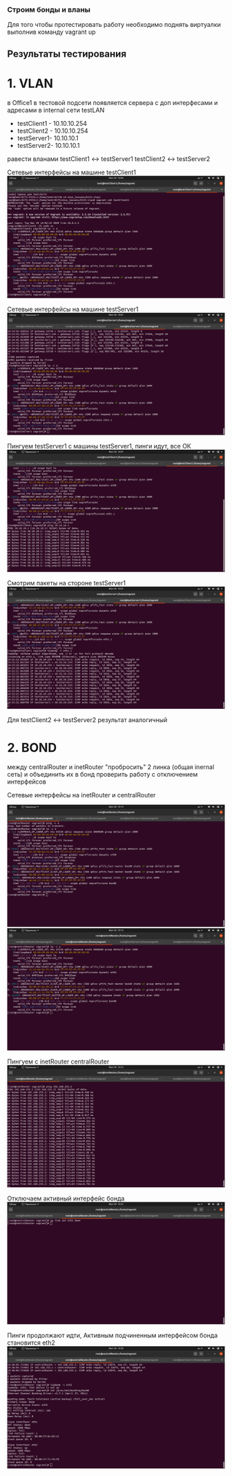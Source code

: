 ### Строим бонды и вланы

Для того чтобы протестировать работу необходимо поднять виртуалки выполнив команду vagrant up

## Результаты тестирования

# 1. VLAN

в Office1 в тестовой подсети появляется сервера с доп интерфесами и адресами
в internal сети testLAN
- testClient1 - 10.10.10.254
- testClient2 - 10.10.10.254
- testServer1- 10.10.10.1
- testServer2- 10.10.10.1

равести вланами
testClient1 <-> testServer1
testClient2 <-> testServer2

Сетевые интерфейсы на машине testClient1
![](pics/1.png)

Сетевые интерфейсы на машине testServer1
![](pics/3.png)

Пингуем testServer1 с машины testServer1, пинги идут, все ОК
![](pics/2.png)

Смотрим пакеты на стороне testServer1
![](pics/4.png)

Для testClient2 <-> testServer2 результат аналогичный

# 2. BOND

между centralRouter и inetRouter
"пробросить" 2 линка (общая inernal сеть) и объединить их в бонд
проверить работу c отключением интерфейсов


Сетевые интерфейсы на inetRouter и centralRouter

![](pics/5.png)
![](pics/6.png)

Пингуем с inetRouter centralRouter
![](pics/7.png)

Отключаем активный интерфейс бонда
![](pics/8.png)

Пинги продолжают идти,
Активным подчиненным интерфейсом бонда становится eth2
![](pics/9.png)
